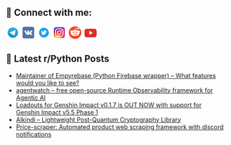 ## 🔎 Connect with me:
[<img src="https://github.com/bullbesh/bullbesh/blob/main/images/Telegram.png" width="32" height="32" />](https://t.me/bullbesh)
[<img src="https://github.com/bullbesh/bullbesh/blob/main/images/VK.png" width="32" height="32" />](https://vk.com/bullbesh)
[<img src="https://github.com/bullbesh/bullbesh/blob/main/images/Twitter.png" width="32" height="32" />](https://twitter.com/bullbesh1)
[<img src="https://github.com/bullbesh/bullbesh/blob/main/images/Instagram.png" width="32" height="32" />](https://www.instagram.com/bullbesh)
[<img src="https://github.com/bullbesh/bullbesh/blob/main/images/Reddit.png" width="32" height="32" />](https://www.reddit.com/user/bullbesh)
[<img src="https://github.com/bullbesh/bullbesh/blob/main/images/YouTube.png" width="32" height="32" />](https://www.youtube.com/channel/UCtfjRs6uzgq5mfm8S06WTcg)

## 📕 Latest r/Python Posts
<!-- BLOG-POST-LIST:START -->
- [Maintainer of Empyrebase &lpar;Python Firebase wrapper&rpar; – What features would you like to see?](https://www.reddit.com/r/Python/comments/1jsp54c/maintainer_of_empyrebase_python_firebase_wrapper/)
- [agentwatch – free open-source Runtime Observability framework for Agentic AI](https://www.reddit.com/r/Python/comments/1jsp41m/agentwatch_free_opensource_runtime_observability/)
- [Loadouts for Genshin Impact v0.1.7 is OUT NOW with support for Genshin Impact v5.5 Phase 1](https://www.reddit.com/r/Python/comments/1jsp3s5/loadouts_for_genshin_impact_v017_is_out_now_with/)
- [Alkindi – Lightweight Post-Quantum Cryptography Library](https://www.reddit.com/r/Python/comments/1jslzz8/alkindi_lightweight_postquantum_cryptography/)
- [Price-scraper: Automated product web scraping framework with discord notifications](https://www.reddit.com/r/Python/comments/1jshbx4/pricescraper_automated_product_web_scraping/)
<!-- BLOG-POST-LIST:END -->
